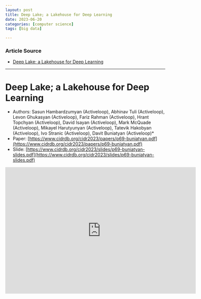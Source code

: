 ```yaml
---
layout: post
title: Deep Lake; a Lakehouse for Deep Learning  
date: 2023-06-20
categories: [computer science]
tags: [big data]

---
```


### Article Source

* [Deep Lake; a Lakehouse for Deep Learning](https://www.youtube.com/watch?v=le5qNORaSA0)


---

# Deep Lake; a Lakehouse for Deep Learning

* Authors: Sasun Hambardzumyan (Activeloop), Abhinav Tuli (Activeloop), Levon Ghukasyan (Activeloop), Fariz Rahman (Activeloop), Hrant Topchyan (Activeloop), David Isayan (Activeloop), Mark McQuade (Activeloop), Mikayel Harutyunyan (Activeloop), Tatevik Hakobyan (Activeloop), Ivo Stranic (Activeloop), Davit Buniatyan (Activeloop)*
* Paper: [https://www.cidrdb.org/cidr2023/papers/p69-buniatyan.pdf](https://www.cidrdb.org/cidr2023/papers/p69-buniatyan.pdf)
* Slide: [https://www.cidrdb.org/cidr2023/slides/p69-buniatyan-slides.pdf](https://www.cidrdb.org/cidr2023/slides/p69-buniatyan-slides.pdf)

<iframe width="600" height="400" src="https://www.youtube.com/embed/le5qNORaSA0" title="YouTube video player" frameborder="0" allow="accelerometer; autoplay; clipboard-write; encrypted-media; gyroscope; picture-in-picture; web-share" allowfullscreen></iframe>